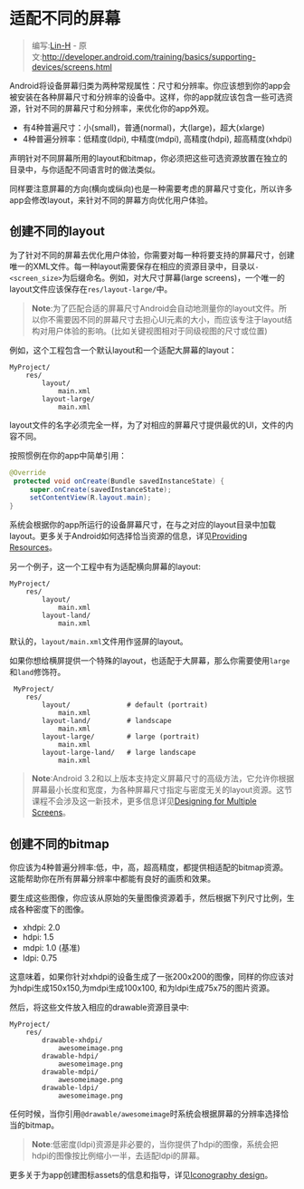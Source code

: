# 适配不同的屏幕

> 编写:[Lin-H](http://github.com/Lin-H) - 原文:<http://developer.android.com/training/basics/supporting-devices/screens.html>

Android将设备屏幕归类为两种常规属性：尺寸和分辨率。你应该想到你的app会被安装在各种屏幕尺寸和分辨率的设备中。这样，你的app就应该包含一些可选资源，针对不同的屏幕尺寸和分辨率，来优化你的app外观。

- 有4种普遍尺寸：小(small)，普通(normal)，大(large)，超大(xlarge)
- 4种普遍分辨率：低精度(ldpi), 中精度(mdpi), 高精度(hdpi), 超高精度(xhdpi)

声明针对不同屏幕所用的layout和bitmap，你必须把这些可选资源放置在独立的目录中，与你适配不同语言时的做法类似。

同样要注意屏幕的方向(横向或纵向)也是一种需要考虑的屏幕尺寸变化，所以许多app会修改layout，来针对不同的屏幕方向优化用户体验。

## 创建不同的layout

为了针对不同的屏幕去优化用户体验，你需要对每一种将要支持的屏幕尺寸，创建唯一的XML文件。每一种layout需要保存在相应的资源目录中，目录以`-<screen_size>`为后缀命名。例如，对大尺寸屏幕(large screens)，一个唯一的layout文件应该保存在`res/layout-large/`中。

> **Note**:为了匹配合适的屏幕尺寸Android会自动地测量你的layout文件。所以你不需要因不同的屏幕尺寸去担心UI元素的大小，而应该专注于layout结构对用户体验的影响。(比如关键视图相对于同级视图的尺寸或位置)

例如，这个工程包含一个默认layout和一个适配大屏幕的layout：

```
MyProject/
    res/
        layout/
            main.xml
        layout-large/
            main.xml
```

layout文件的名字必须完全一样，为了对相应的屏幕尺寸提供最优的UI，文件的内容不同。

按照惯例在你的app中简单引用：

```java
@Override
 protected void onCreate(Bundle savedInstanceState) {
     super.onCreate(savedInstanceState);
     setContentView(R.layout.main);
}
```

系统会根据你的app所运行的设备屏幕尺寸，在与之对应的layout目录中加载layout。更多关于Android如何选择恰当资源的信息，详见[Providing Resources](https://developer.android.com/guide/topics/resources/providing-resources.html#BestMatch)。

另一个例子，这一个工程中有为适配横向屏幕的layout:

```
MyProject/
    res/
        layout/
            main.xml
        layout-land/
            main.xml
```

默认的，`layout/main.xml`文件用作竖屏的layout。

如果你想给横屏提供一个特殊的layout，也适配于大屏幕，那么你需要使用`large`和`land`修饰符。

```
 MyProject/
    res/
        layout/              # default (portrait)
            main.xml
        layout-land/         # landscape
            main.xml
        layout-large/        # large (portrait)
            main.xml
        layout-large-land/   # large landscape
            main.xml
```

> **Note**:Android 3.2和以上版本支持定义屏幕尺寸的高级方法，它允许你根据屏幕最小长度和宽度，为各种屏幕尺寸指定与密度无关的layout资源。这节课程不会涉及这一新技术，更多信息详见[Designing for Multiple Screens](../../ui/multiscreen/index.html)。

## 创建不同的bitmap

你应该为4种普遍分辨率:低，中，高，超高精度，都提供相适配的bitmap资源。这能帮助你在所有屏幕分辨率中都能有良好的画质和效果。

要生成这些图像，你应该从原始的矢量图像资源着手，然后根据下列尺寸比例，生成各种密度下的图像。

- xhdpi: 2.0
- hdpi:  1.5
- mdpi:  1.0 (基准)
- ldpi:  0.75

这意味着，如果你针对xhdpi的设备生成了一张200x200的图像，同样的你应该对为hdpi生成150x150,为mdpi生成100x100, 和为ldpi生成75x75的图片资源。

然后，将这些文件放入相应的drawable资源目录中:

```
MyProject/
    res/
        drawable-xhdpi/
            awesomeimage.png
        drawable-hdpi/
            awesomeimage.png
        drawable-mdpi/
            awesomeimage.png
        drawable-ldpi/
            awesomeimage.png
```

任何时候，当你引用`@drawable/awesomeimage`时系统会根据屏幕的分辨率选择恰当的bitmap。

> **Note**:低密度(ldpi)资源是非必要的，当你提供了hdpi的图像，系统会把hdpi的图像按比例缩小一半，去适配ldpi的屏幕。

更多关于为app创建图标assets的信息和指导，详见[Iconography design](https://developer.android.com/design/style/iconography.html)。
